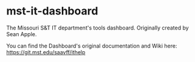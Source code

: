# mst-it-dashboard
The Missouri S&amp;T IT department's tools dashboard. Originally created by Sean Apple.

You can find the Dashboard's original documentation and Wiki here: https://git.mst.edu/saavff/ithelp
